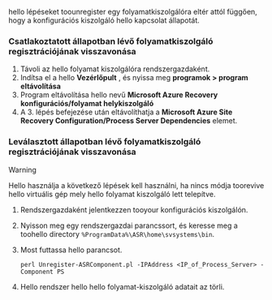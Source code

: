 hello lépéseket toounregister egy folyamatkiszolgálóra eltér attól függően, hogy a konfigurációs kiszolgáló hello kapcsolat állapotát.

### <a name="unregister-a-process-server-that-is-in-a-connected-state"></a>Csatlakoztatott állapotban lévő folyamatkiszolgáló regisztrációjának visszavonása

1. Távoli az hello folyamat kiszolgálóra rendszergazdaként.
2. Indítsa el a hello **Vezérlőpult** , és nyissa meg **programok > program eltávolítása**
3. Program eltávolítása hello nevű **Microsoft Azure Recovery konfigurációs/folyamat helykiszolgáló**
4. A 3. lépés befejezése után eltávolíthatja a **Microsoft Azure Site Recovery Configuration/Process Server Dependencies** elemet.

### <a name="unregister-a-process-server-that-is-in-a-disconnected-state"></a>Leválasztott állapotban lévő folyamatkiszolgáló regisztrációjának visszavonása

> [!WARNING]
> Hello használja a következő lépések kell használni, ha nincs módja toorevive hello virtuális gép mely hello folyamat kiszolgáló lett telepítve.

1. Rendszergazdaként jelentkezzen tooyour konfigurációs kiszolgálón.
2. Nyisson meg egy rendszergazdai parancssort, és keresse meg a toohello directory `%ProgramData%\ASR\home\svsystems\bin`.
3. Most futtassa hello parancsot.

    ```
    perl Unregister-ASRComponent.pl -IPAddress <IP_of_Process_Server> -Component PS
    ```
4. Hello rendszer hello hello folyamat-kiszolgáló adatait az törli.
